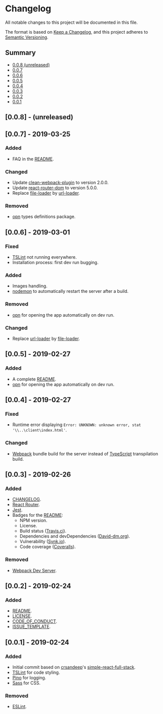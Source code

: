 # Changelog
All notable changes to this project will be documented in this file.

The format is based on [Keep a Changelog](https://keepachangelog.com/en/1.0.0/),
and this project adheres to [Semantic Versioning](https://semver.org/spec/v2.0.0.html).

## Summary
- [0.0.8 (unreleased)](#008---unreleased)
- [0.0.7](#007---2019-03-25)
- [0.0.6](#006---2019-03-01)
- [0.0.5](#005---2019-02-27)
- [0.0.4](#004---2019-02-27)
- [0.0.3](#003---2019-02-26)
- [0.0.2](#002---2019-02-24)
- [0.0.1](#001---2019-02-24)

## [0.0.8] - (unreleased)

## [0.0.7] - 2019-03-25
### Added
- FAQ in the [README](https://github.com/ttous/basic-web-app/blob/master/README.md).
### Changed
- Update [clean-webpack-plugin](https://github.com/johnagan/clean-webpack-plugin) to version 2.0.0.
- Update [react-router-dom](https://github.com/ReactTraining/react-router/tree/master/packages/react-router-dom) to version 5.0.0.
- Replace [file-loader](https://github.com/webpack-contrib/file-loader) by [url-loader](https://github.com/webpack-contrib/url-loader).
### Removed
- [opn](https://github.com/sindresorhus/opn) types definitions package.

## [0.0.6] - 2019-03-01
### Fixed
- [TSLint](https://github.com/palantir/tslint) not running everywhere.
- Installation process: first dev run bugging.
### Added
- Images handling.
- [nodemon](https://github.com/remy/nodemon) to automatically restart the server after a build.
### Removed
- [opn](https://github.com/sindresorhus/opn) for opening the app automatically on dev run.
### Changed
- Replace [url-loader](https://github.com/webpack-contrib/url-loader) by [file-loader](https://github.com/webpack-contrib/file-loader).

## [0.0.5] - 2019-02-27
### Added
- A complete [README](https://github.com/ttous/basic-web-app/blob/master/README.md).
- [opn](https://github.com/sindresorhus/opn) for opening the app automatically on dev run.

## [0.0.4] - 2019-02-27
### Fixed
- Runtime error displaying `Error: UNKNOWN: unknown error, stat '\\..\client\index.html'`.
### Changed
- [Webpack](https://github.com/webpack/webpack) bundle build for the server instead of [TypeScript](https://github.com/Microsoft/TypeScript) transpilation build.

## [0.0.3] - 2019-02-26
### Added
- [CHANGELOG](https://github.com/ttous/basic-web-app/blob/master/CHANGELOG.md).
- [React Router](https://github.com/ReactTraining/react-router).
- [Jest](https://github.com/facebook/jest).
- Badges for the [README](https://github.com/ttous/basic-web-app/blob/master/README.md):
    - NPM version.
    - License.
    - Build status ([Travis.ci](https://travis-ci.org)).
    - Dependencies and devDependencies ([David-dm.org](https://david-dm.org)).
    - Vulnerability ([Synk.io](https://snyk.io)).
    - Code coverage ([Coveralls](https://coveralls.io)).
### Removed
- [Webpack Dev Server](https://github.com/webpack/webpack-dev-server).

## [0.0.2] - 2019-02-24
### Added
- [README](https://github.com/ttous/basic-web-app/blob/master/README.md).
- [LICENSE](https://github.com/ttous/basic-web-app/blob/master/LICENSE).
- [CODE_OF_CONDUCT](https://github.com/ttous/basic-web-app/blob/master/CODE_OF_CONDUCT.md).
- [ISSUE_TEMPLATE](https://github.com/ttous/basic-web-app/tree/master/.github/ISSUE_TEMPLATE).

## [0.0.1] - 2019-02-24
### Added
- Initial commit based on [crsandeep](https://github.com/crsandeep)'s [simple-react-full-stack](https://github.com/crsandeep/simple-react-full-stack).
- [TSLint](https://github.com/palantir/tslint) for code styling.
- [Pino](https://github.com/pinojs/pino) for logging.
- [Sass](https://github.com/sass/node-sass) for CSS.
### Removed
- [ESLint](https://github.com/eslint/eslint).
